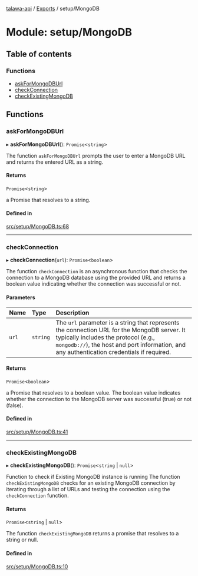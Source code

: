 [talawa-api](../README.md) / [Exports](../modules.md) / setup/MongoDB

# Module: setup/MongoDB

## Table of contents

### Functions

- [askForMongoDBUrl](setup_MongoDB.md#askformongodburl)
- [checkConnection](setup_MongoDB.md#checkconnection)
- [checkExistingMongoDB](setup_MongoDB.md#checkexistingmongodb)

## Functions

### askForMongoDBUrl

▸ **askForMongoDBUrl**(): `Promise`\<`string`\>

The function `askForMongoDBUrl` prompts the user to enter a MongoDB URL and returns the entered URL
as a string.

#### Returns

`Promise`\<`string`\>

a Promise that resolves to a string.

#### Defined in

[src/setup/MongoDB.ts:68](https://github.com/PalisadoesFoundation/talawa-api/blob/e919df4/src/setup/MongoDB.ts#L68)

___

### checkConnection

▸ **checkConnection**(`url`): `Promise`\<`boolean`\>

The function `checkConnection` is an asynchronous function that checks the connection to a MongoDB
database using the provided URL and returns a boolean value indicating whether the connection was
successful or not.

#### Parameters

| Name | Type | Description |
| :------ | :------ | :------ |
| `url` | `string` | The `url` parameter is a string that represents the connection URL for the MongoDB server. It typically includes the protocol (e.g., `mongodb://`), the host and port information, and any authentication credentials if required. |

#### Returns

`Promise`\<`boolean`\>

a Promise that resolves to a boolean value. The boolean value indicates whether the
connection to the MongoDB server was successful (true) or not (false).

#### Defined in

[src/setup/MongoDB.ts:41](https://github.com/PalisadoesFoundation/talawa-api/blob/e919df4/src/setup/MongoDB.ts#L41)

___

### checkExistingMongoDB

▸ **checkExistingMongoDB**(): `Promise`\<`string` \| ``null``\>

Function to check if Existing MongoDB instance is running
The function `checkExistingMongoDB` checks for an existing MongoDB connection by iterating through a
list of URLs and testing the connection using the `checkConnection` function.

#### Returns

`Promise`\<`string` \| ``null``\>

The function `checkExistingMongoDB` returns a promise that resolves to a string or null.

#### Defined in

[src/setup/MongoDB.ts:10](https://github.com/PalisadoesFoundation/talawa-api/blob/e919df4/src/setup/MongoDB.ts#L10)
